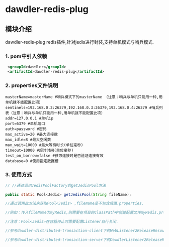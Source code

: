 # dawdler-redis-plug

## 模块介绍

dawdler-redis-plug redis插件,针对jedis进行封装,支持单机模式与哨兵模式.

### 1. pom中引入依赖

```xml
 <groupId>dawdler</groupId>
 <artifactId>dawdler-redis-plug</artifactId>
```

### 2. properties文件说明

```properties
masterName=masterName #哨兵模式下的masterName （注意：哨兵与单机只能用一种,用单机就不能配置此项）
sentinels=192.168.0.2:26379,192.168.0.3:26379,192.168.0.4:26379 #哨兵列表（注意：哨兵与单机只能用一种,用单机就不能配置此项）
addr=127.0.0.1 #单机ip
port=6379 #单机端口
auth=password #密码
max_active=20 #最大连接数
max_idle=8 #最大空闲数
max_wait=10000 #最大等待时长(单位毫秒)
timeout=10000 #超时时间(单位毫秒)
test_on_borrow=false #获取连接时是否验证连接有效
database=0 #使用指定数据槽
```

### 3. 使用方式

```java
// //通过调用JedisPoolFactory的getJedisPool方法

public static Pool<Jedis> getJedisPool(String fileName); 

//通过调用此方法来获取Pool<Jedis> ,fileName是不包含后缀.properties.

//例如：传入fileName为myRedis,则需要在项目的classPath中创建配置文件myRedis.properties.

//注意：Pool<Jedis>在容器停止时需要配置Listener自行关闭.

//参考dawdler-distributed-transaction-client下的WebListener2ReleaseResources在web容器停止时释放资源.

//参考dawdler-distributed-transaction-server下的DawdlerListener2ReleaseResources在dawdler容器停止时释放资源.

```
